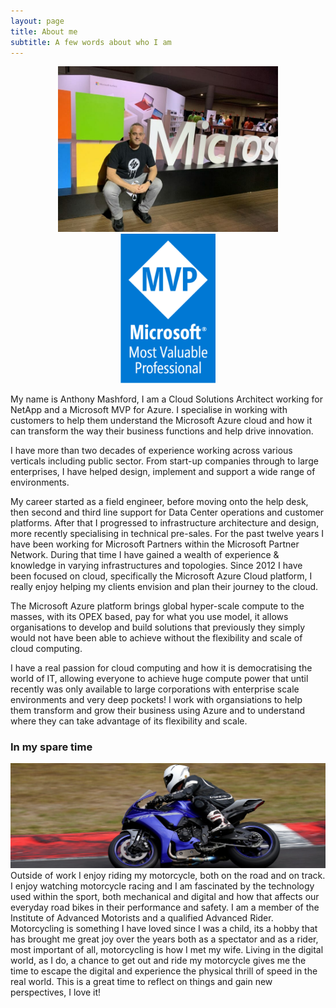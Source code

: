 ```yaml
---
layout: page
title: About me
subtitle: A few words about who I am
---
```

<p align="center">
<img src="https://github.com/anthonymashford/anthonymashford.github.io/blob/master/assets/img/me.jpeg?raw=true" width="70%" height="70%">

<img src="https://github.com/anthonymashford/anthonymashford.github.io/blob/master/assets/img/mvp.png?raw=true" width="30%" height="30%">
</p>

My name is Anthony Mashford, I am a Cloud Solutions Architect working for NetApp and a Microsoft MVP for Azure. I specialise in working with customers to help them understand the Microsoft Azure cloud and how it can transform the way their business functions and help drive innovation.

I have more than two decades of experience working across various verticals including public sector. From start-up companies through to large enterprises, I have helped design, implement and support a wide range of environments.

My career started as a field engineer, before moving onto the help desk, then second and third line support for Data Center operations and customer platforms. After that I progressed to infrastructure architecture and design, more recently specialising in technical pre-sales. For the past twelve years I have been working for Microsoft  Partners within the Microsoft Partner Network. During that time I have gained a wealth of experience & knowledge in varying infrastructures and topologies. Since 2012 I have been focused on cloud, specifically the Microsoft Azure Cloud platform, I really enjoy helping my clients envision and plan their journey to the cloud.

The Microsoft Azure platform brings global hyper-scale compute to the masses, with its OPEX based, pay for what you use model, it allows organisations to develop and build solutions that previously they simply would not have been able to achieve without the flexibility and scale of cloud computing.

I have a real passion for cloud computing and how it is democratising the world of IT, allowing everyone to achieve huge compute power that until recently was only available to large corporations with enterprise scale environments and very deep pockets!  I work with organsiations to help them transform and grow their business using Azure and to understand where they can take advantage of its flexibility and scale.

### In my spare time
![Riding](assets/img/aboutme-riding.jpeg)
Outside of work I enjoy riding my motorcycle, both on the road and on track. I enjoy watching motorcycle racing and I am fascinated by the technology used within the sport, both mechanical and digital and how that affects our everyday road bikes in their performance and safety. I am a member of the Institute of Advanced Motorists and a qualified Advanced Rider. Motorcycling is something I have loved since I was a child, its a hobby that has brought me great joy over the years both as a spectator and as a rider, most important of all, motorcycling is how I met my wife. Living in the digital world, as I do, a chance to get out and ride my motorcycle gives me the time to escape the digital and experience the physical thrill of speed in the real world. This is a great time to reflect on things and gain new perspectives, I love it!
